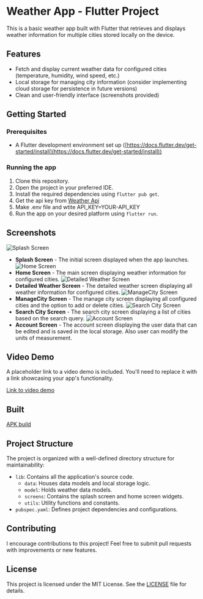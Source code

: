 # Weather App - Flutter Project

This is a basic weather app built with Flutter that retrieves and displays weather information for multiple cities stored locally on the device.

## Features

- Fetch and display current weather data for configured cities (temperature, humidity, wind speed, etc.)
- Local storage for managing city information (consider implementing cloud storage for persistence in future versions)
- Clean and user-friendly interface (screenshots provided)

## Getting Started

### Prerequisites

- A Flutter development environment set up ([https://docs.flutter.dev/get-started/install](https://docs.flutter.dev/get-started/install))

### Running the app

1. Clone this repository.
2. Open the project in your preferred IDE.
3. Install the required dependencies using `flutter pub get`.
4. Get the api key from [Weather Api](https://www.weatherapi.com/)
5. Make .env file and wtite API_KEY=YOUR-API_KEY
6. Run the app on your desired platform using `flutter run`.

## Screenshots
![Splash Screen](https://github.com/adityaraj1702/Weather-App/blob/main/assets/images/splashScreen.png)
- **Splash Screen** - The initial screen displayed when the app launches.
![Home Screen](https://github.com/adityaraj1702/Weather-App/blob/main/assets/images/homeScreen.png)
- **Home Screen** - The main screen displaying weather information for configured cities.
![Detailed Weather Screen](https://github.com/adityaraj1702/Weather-App/blob/main/assets/images/detailedWeather.png)
- **Detailed Weather Screen** - The detailed weather screen displaying all weather information for configured cities.
![ManageCity Screen](https://github.com/adityaraj1702/Weather-App/blob/main/assets/images/managecities.png)
- **ManageCity Screen** - The manage city screen displaying all configured cities and the option to add or delete cities.
![Search City Screen](https://github.com/adityaraj1702/Weather-App/blob/main/assets/images/searchcity.png)
- **Search City Screen** - The search city screen displaying a list of cities based on the search query.
![Account Screen](https://github.com/adityaraj1702/Weather-App/blob/main/assets/images/splashScreen.png)
- **Account Screen** - The account screen displaying the user data that can be edited and is saved in the local storage. Also user can modify the units of measurement.


## Video Demo

A placeholder link to a video demo is included. You'll need to replace it with a link showcasing your app's functionality.

[Link to video demo](https://github.com/adityaraj1702/Weather-App/blob/main/assets/demoVideo/demoVideo.mp4)

## Built
[APK build](https://drive.google.com/drive/folders/1mVww_DiIR6A0XRt-QuJzGj80eGn73vjk?usp=sharing)

## Project Structure

The project is organized with a well-defined directory structure for maintainability:

- `lib`: Contains all the application's source code.
  - `data`: Houses data models and local storage logic.
  - `model`: Holds weather data models.
  - `screens`: Contains the splash screen and home screen widgets.
  - `utils`: Utility functions and constants.
- `pubspec.yaml`: Defines project dependencies and configurations.

## Contributing

I encourage contributions to this project! Feel free to submit pull requests with improvements or new features.

## License

This project is licensed under the MIT License. See the [LICENSE](LICENSE) file for details.
